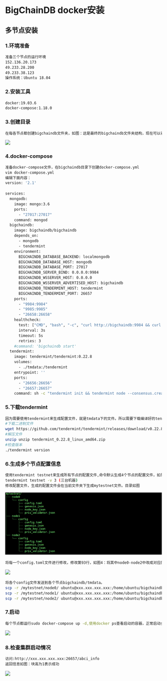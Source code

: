 # BigChainDB docker安装

## 多节点安装  
### 1.环境准备
```bash
准备三个节点的运行环境
152.136.20.173
49.233.28.200
49.233.38.123
操作系统：Ubuntu 18.04 
```  
### 2.安装工具
```bash
docker:19.03.6
docker-compose:1.18.0
```  
### 3.创建目录
```bash
在每各节点都创建bigchaindb文件夹，如图：这是最终的bigchaindb文件夹结构，现在可以看一下，这些文件会在后面出现
```  
![](https://img-blog.csdnimg.cn/20200301162505435.png?raw=true)  

### 4.docker-compose
```bash
准备docker-compose文件，在bigchaindb目录下创建docker-compose.yml
vim docker-compose.yml
编辑下面内容：
version: '2.1'

services:
  mongodb:
    image: mongo:3.6
    ports:
      - "27017:27017"
    command: mongod
  bigchaindb:
    image: bigchaindb/bigchaindb
    depends_on:
      - mongodb
      - tendermint
    environment:
      BIGCHAINDB_DATABASE_BACKEND: localmongodb
      BIGCHAINDB_DATABASE_HOST: mongodb
      BIGCHAINDB_DATABASE_PORT: 27017
      BIGCHAINDB_SERVER_BIND: 0.0.0.0:9984
      BIGCHAINDB_WSSERVER_HOST: 0.0.0.0
      BIGCHAINDB_WSSERVER_ADVERTISED_HOST: bigchaindb
      BIGCHAINDB_TENDERMINT_HOST: tendermint
      BIGCHAINDB_TENDERMINT_PORT: 26657
    ports:
      - "9984:9984"
      - "9985:9985"
      - "26658:26658"
    healthcheck:
      test: ["CMD", "bash", "-c", "curl http://bigchaindb:9984 && curl http://tendermint:26657/abci_query"]
      interval: 3s
      timeout: 5s
      retries: 3
    #command: 'bigchaindb start'
  tendermint:
    image: tendermint/tendermint:0.22.8
    volumes:
      - ./tmdata:/tendermint
    entrypoint: ''
    ports:
      - "26656:26656"
      - "26657:26657"
    command: sh -c "tendermint init && tendermint node --consensus.create_empty_blocks=false --proxy_app=tcp://bigchaindb:26658"
```  
### 5.下载tendermint
```bash
因为需要使用tendermint来生成配置文件，就是tmdata下的文件。所以需要下载编译好的tendermint二进制文件,因为BigchainDB需要使用的tendermint的0.22.8版本，所以下载0.22.8的二进制文件。
#下载二进制文件
wget https://github.com/tendermint/tendermint/releases/download/v0.22.8/tendermint_0.22.8_linux_amd64.zip
#解压文件
unzip unzip tendermint_0.22.8_linux_amd64.zip
#检查版本
./tendermint version
``` 
### 6.生成多个节点配置信息
```bash
使用tendermint testnet来生成所有节点的配置文件,命令默认生成4个节点的配置文件，如果需要更多节点的配置信息，在tendermint testnet命令后加-v,例:需要生成10个节点配置信息
tendermint testnet -v 3 (三台机器)
修改配置文件，生成的配置文件会在当前文件夹下生成mytestnet文件。目录如图
```  
![](https://github.com/wangyh2016/mytest/blob/master/images/bigchaindb.png?raw=true) 
```bash
将每一个config.toml文件进行修改，修改第93行，如图4：将其中node0-node2中改成对应的ip
```  
![](https://img-blog.csdnimg.cn/2020030116262127.png?raw=true)  
```bash
将各个config文件发送到各个节点bigchaindb/tmdata。
scp -r /mytestnet/node0/ ubuntu@xxx.xxx.xxx.xxx:/home/ubuntu/bigchaindb/tmdata
scp -r /mytestnet/node1/ ubuntu@xxx.xxx.xxx.xxx:/home/ubuntu/bigchaindb/tmdata
scp -r /mytestnet/node2/ ubuntu@xxx.xxx.xxx.xxx:/home/ubuntu/bigchaindb/tmdata
```  

### 7.启动
```bash
每个节点都运行sudo docker-compose up -d,使用docker ps查看启动的容器，正常启动会有3个容器。tendermint,mongodb和bigchaindb
``` 
![](https://img-blog.csdnimg.cn/20200301162651757.png?raw=true)
### 8.检查集群启动情况
```bash
访问:http://xxx.xxx.xxx.xxx:26657/abci_info
返回信息如图：块高为1表示成功
``` 
![](https://img-blog.csdnimg.cn/2020030116271665.png?raw=true)


